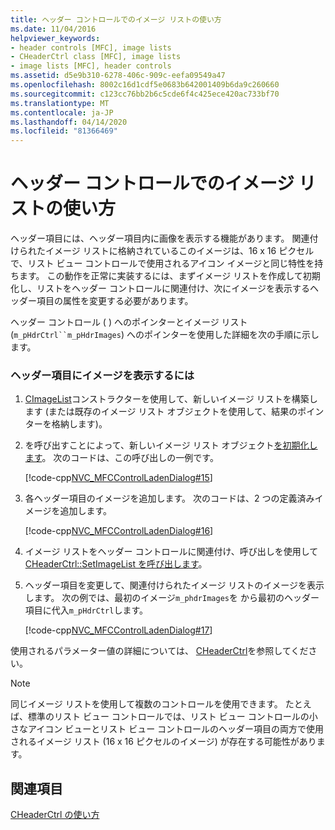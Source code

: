 ```yaml
---
title: ヘッダー コントロールでのイメージ リストの使い方
ms.date: 11/04/2016
helpviewer_keywords:
- header controls [MFC], image lists
- CHeaderCtrl class [MFC], image lists
- image lists [MFC], header controls
ms.assetid: d5e9b310-6278-406c-909c-eefa09549a47
ms.openlocfilehash: 8002c16d1cdf5e0683b642001409b6da9c260660
ms.sourcegitcommit: c123cc76bb2b6c5cde6f4c425ece420ac733bf70
ms.translationtype: MT
ms.contentlocale: ja-JP
ms.lasthandoff: 04/14/2020
ms.locfileid: "81366469"
---
```

# <a name="using-image-lists-with-header-controls"></a>ヘッダー コントロールでのイメージ リストの使い方

ヘッダー項目には、ヘッダー項目内に画像を表示する機能があります。 関連付けられたイメージ リストに格納されているこのイメージは、16 x 16 ピクセルで、リスト ビュー コントロールで使用されるアイコン イメージと同じ特性を持ちます。 この動作を正常に実装するには、まずイメージ リストを作成して初期化し、リストをヘッダー コントロールに関連付け、次にイメージを表示するヘッダー項目の属性を変更する必要があります。

ヘッダー コントロール ( ) へのポインターとイメージ リスト (`m_pHdrCtrl``m_pHdrImages`) へのポインターを使用した詳細を次の手順に示します。

### <a name="to-display-an-image-in-a-header-item"></a>ヘッダー項目にイメージを表示するには

1. [CImageList](../mfc/reference/cimagelist-class.md)コンストラクターを使用して、新しいイメージ リストを構築します (または既存のイメージ リスト オブジェクトを使用して、結果のポインターを格納します)。

1. を呼び出すことによって、新しいイメージ リスト オブジェクト[を初期化します](../mfc/reference/cimagelist-class.md#create)。 次のコードは、この呼び出しの一例です。

   [!code-cpp[NVC_MFCControlLadenDialog#15](../mfc/codesnippet/cpp/using-image-lists-with-header-controls_1.cpp)]

1. 各ヘッダー項目のイメージを追加します。 次のコードは、2 つの定義済みイメージを追加します。

   [!code-cpp[NVC_MFCControlLadenDialog#16](../mfc/codesnippet/cpp/using-image-lists-with-header-controls_2.cpp)]

1. イメージ リストをヘッダー コントロールに関連付け、呼び出しを使用して[CHeaderCtrl::SetImageList を呼び出します](../mfc/reference/cheaderctrl-class.md#setimagelist)。

1. ヘッダー項目を変更して、関連付けられたイメージ リストのイメージを表示します。 次の例では、最初のイメージ`m_phdrImages`を から最初のヘッダー項目に代入`m_pHdrCtrl`します。

   [!code-cpp[NVC_MFCControlLadenDialog#17](../mfc/codesnippet/cpp/using-image-lists-with-header-controls_3.cpp)]

使用されるパラメーター値の詳細については、 [CHeaderCtrl](../mfc/reference/cheaderctrl-class.md)を参照してください。

> [!NOTE]
> 同じイメージ リストを使用して複数のコントロールを使用できます。 たとえば、標準のリスト ビュー コントロールでは、リスト ビュー コントロールの小さなアイコン ビューとリスト ビュー コントロールのヘッダー項目の両方で使用されるイメージ リスト (16 x 16 ピクセルのイメージ) が存在する可能性があります。

## <a name="see-also"></a>関連項目

[CHeaderCtrl の使い方](../mfc/using-cheaderctrl.md)
